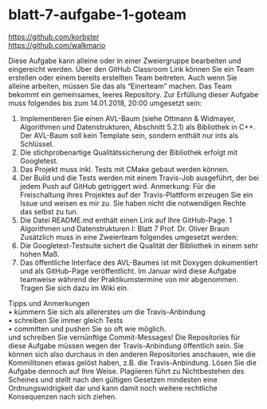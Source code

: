 # blatt-7-aufgabe-1-goteam
https://github.com/korbster <br>
https://github.com/walkmario <br>

Diese Aufgabe kann alleine oder in einer Zweiergruppe bearbeiten und eingereicht werden.
Über den GitHub Classroom Link können Sie ein Team erstellen oder einem bereits
erstellten Team beitreten. Auch wenn Sie alleine arbeiten, müssen Sie das als “Einerteam”
machen. Das Team bekommt ein gemeinsames, leeres Repository. Zur Erfüllung
dieser Aufgabe muss folgendes bis zum 14.01.2018, 20:00 umgesetzt sein:
1. Implementieren Sie einen AVL-Baum (siehe Ottmann & Widmayer, Algorithmen
und Datenstrukturen, Abschnitt 5.2.1) als Bibliothek in C++. Der AVL-Baum soll
kein Template sein, sondern enthält nur ints als Schlüssel.
2. Die stichprobenartige Qualitätssicherung der Bibliothek erfolgt mit Googletest.
3. Das Projekt muss inkl. Tests mit CMake gebaut werden können.
4. Der Build und die Tests werden mit einem Travis-Job ausgeführt, der bei jedem
Push auf GitHub getriggert wird.
Anmerkung: Für die Freischaltung ihres Projektes auf der Travis-Plattform erzeugen
Sie ein Issue und weisen es mir zu. Sie haben nicht die notwendigen Rechte
das selbst zu tun.
5. Die Datei README.md enthält einen Link auf Ihre GitHub-Page.
1
Algorithmen und Datenstrukturen I: Blatt 7 Prof. Dr. Oliver Braun
Zusätzlich muss in eine Zweierteam folgendes umgesetzt werden:
1. Die Googletest-Testsuite sichert die Qualität der Bibliothek in einem sehr hohen
Maß.
2. Das öffentliche Interface des AVL-Baumes ist mit Doxygen dokumentiert und als
GitHub-Page veröffentlicht.
Im Januar wird diese Aufgabe teamweise während der Praktikumstermine von mir abgenommen.
Tragen Sie sich dazu im Wiki ein.

Tipps und Anmerkungen<br>
• kümmern Sie sich als allererstes um die Travis-Anbindung<br>
• schreiben Sie immer gleich Tests<br>
• committen und pushen Sie so oft wie möglich.<br>
und schreiben Sie vernünftige Commit-Messages!
Die Repositories für diese Aufgabe müssen wegen der Travis-Anbindung öffentlich sein.
Sie können sich also durchaus in den anderen Repositories anschauen, wie die Kommilitonen
etwas gelöst haben, z.B. die Travis-Anbindung. Lösen Sie die Aufgabe dennoch
auf Ihre Weise. Plagiieren führt zu Nichtbestehen des Scheines und stellt nach den gültigen
Gesetzen mindesten eine Ordnungswidrigkeit dar und kann damit noch weitere
rechtliche Konsequenzen nach sich ziehen.
